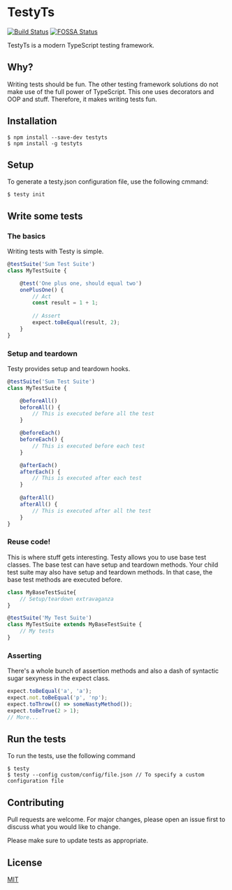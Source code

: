 # TestyTs
[![Build Status](https://travis-ci.com/Aboisier/TestyTs.svg?token=vuBsBM3yD6PMvt3zwT9s&branch=master)](https://travis-ci.com/Aboisier/TestyTs)
[![FOSSA Status](https://app.fossa.io/api/projects/git%2Bgithub.com%2FAboisier%2FTestyTs.svg?type=shield)](https://app.fossa.io/projects/git%2Bgithub.com%2FAboisier%2FTestyTs?ref=badge_shield)


TestyTs is a modern TypeScript testing framework.

## Why?
Writing tests should be fun. The other testing framework solutions do not make use of the full power of TypeScript. This one uses decorators and OOP and stuff. Therefore, it makes writing tests fun.

## Installation

```
$ npm install --save-dev testyts
$ npm install -g testyts
```

## Setup

To generate a testy.json configuration file, use the following cmmand:

```
$ testy init
```


## Write some tests

### The basics 
Writing tests with Testy is simple.

```ts
@testSuite('Sum Test Suite')
class MyTestSuite {

    @test('One plus one, should equal two')
    onePlusOne() {
        // Act
        const result = 1 + 1;
        
        // Assert
        expect.toBeEqual(result, 2);
    }
}
```

### Setup and teardown

Testy provides setup and teardown hooks.

```ts
@testSuite('Sum Test Suite')
class MyTestSuite {

    @beforeAll()
    beforeAll() {
        // This is executed before all the test
    }

    @beforeEach()
    beforeEach() {
        // This is executed before each test
    }

    @afterEach()
    afterEach() {
        // This is executed after each test
    }
    
    @afterAll()
    afterAll() {
        // This is executed after all the test
    }
}
```

### Reuse code!

This is where stuff gets interesting. Testy allows you to use base test classes. The base test can have setup and teardown methods. Your child test suite may also have setup and teardown methods. In that case, the base test methods are executed before.

```ts
class MyBaseTestSuite{
    // Setup/teardown extravaganza
}

@testSuite('My Test Suite')
class MyTestSuite extends MyBaseTestSuite {
    // My tests
}
```

### Asserting

There's a whole bunch of assertion methods and also a dash of syntactic sugar sexyness in the expect class.

```ts
expect.toBeEqual('a', 'a');
expect.not.toBeEqual('p', 'np');
expect.toThrow(() => someNastyMethod());
expect.toBeTrue(2 > 1);
// More...
```

## Run the tests

To run the tests, use the following command

```
$ testy
$ testy --config custom/config/file.json // To specify a custom configuration file
```

## Contributing
Pull requests are welcome. For major changes, please open an issue first to discuss what you would like to change.

Please make sure to update tests as appropriate.

## License
[MIT](./LICENSE)